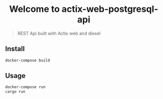 <h1 align="center">Welcome to actix-web-postgresql-api</h1>


> REST Api built with Actix web and diesel 

## Install

```sh
docker-compose build
```

## Usage

```sh
docker-compose run
cargo run
```
